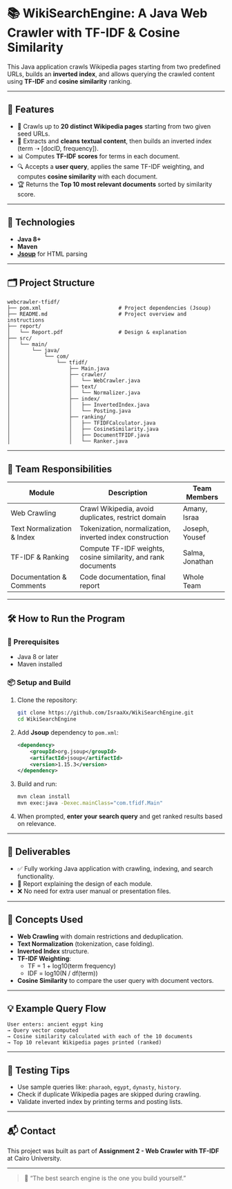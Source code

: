 # 📚 WikiSearchEngine: A Java Web Crawler with TF-IDF & Cosine Similarity

This Java application crawls Wikipedia pages starting from two predefined URLs, builds an **inverted index**, and allows querying the crawled content using **TF-IDF** and **cosine similarity** ranking.

---

## 🚀 Features

- 🔗 Crawls up to **20 distinct Wikipedia pages** starting from two given seed URLs.
- 🧹 Extracts and **cleans textual content**, then builds an inverted index (term ➝ [docID, frequency]).
- 📊 Computes **TF-IDF scores** for terms in each document.
- 🔍 Accepts a **user query**, applies the same TF-IDF weighting, and computes **cosine similarity** with each document.
- 🏆 Returns the **Top 10 most relevant documents** sorted by similarity score.

---

## 🔧 Technologies

- **Java 8+**
- **Maven**
- **[Jsoup](https://jsoup.org/)** for HTML parsing

---

## 🗂️ Project Structure

```
webcrawler-tfidf/
├── pom.xml                         # Project dependencies (Jsoup)
├── README.md                       # Project overview and instructions
├── report/
│   └── Report.pdf                  # Design & explanation
├── src/
│   └── main/
│       └── java/
│           └── com/
│               └── tfidf/
│                   ├── Main.java
│                   ├── crawler/
│                   │   └── WebCrawler.java
│                   ├── text/
│                   │   └── Normalizer.java
│                   ├── index/
│                   │   ├── InvertedIndex.java
│                   │   └── Posting.java
│                   ├── ranking/
│                   │   ├── TFIDFCalculator.java
│                   │   ├── CosineSimilarity.java
│                   │   ├── DocumentTFIDF.java
│                   │   └── Ranker.java
```

---

## 👥 Team Responsibilities

| Module                       | Description                                                         | Team Members         |
|-----------------------------|---------------------------------------------------------------------|----------------------|
| Web Crawling                | Crawl Wikipedia, avoid duplicates, restrict domain                 | Amany, Israa         |
| Text Normalization & Index  | Tokenization, normalization, inverted index construction           | Joseph, Yousef       |
| TF-IDF & Ranking            | Compute TF-IDF weights, cosine similarity, and rank documents      | Salma, Jonathan      |
| Documentation & Comments    | Code documentation, final report                                   | Whole Team           |

---

## 🛠️ How to Run the Program

### 🧱 Prerequisites

- Java 8 or later
- Maven installed

### 📦 Setup and Build

1. Clone the repository:
   ```bash
   git clone https://github.com/IsraaXx/WikiSearchEngine.git
   cd WikiSearchEngine
   ```

2. Add **Jsoup** dependency to `pom.xml`:
   ```xml
   <dependency>
       <groupId>org.jsoup</groupId>
       <artifactId>jsoup</artifactId>
       <version>1.15.3</version>
   </dependency>
   ```

3. Build and run:
   ```bash
   mvn clean install
   mvn exec:java -Dexec.mainClass="com.tfidf.Main"
   ```

4. When prompted, **enter your search query** and get ranked results based on relevance.

---

## 📑 Deliverables

- ✅ Fully working Java application with crawling, indexing, and search functionality.
- 📄 Report explaining the design of each module.
- ❌ No need for extra user manual or presentation files.

---

## 🧠 Concepts Used

- **Web Crawling** with domain restrictions and deduplication.
- **Text Normalization** (tokenization, case folding).
- **Inverted Index** structure.
- **TF-IDF Weighting**:
  - TF = 1 + log10(term frequency)
  - IDF = log10(N / df(term))
- **Cosine Similarity** to compare the user query with document vectors.

---

## 💡 Example Query Flow

```
User enters: ancient egypt king
→ Query vector computed
→ Cosine similarity calculated with each of the 10 documents
→ Top 10 relevant Wikipedia pages printed (ranked)
```

---

## 🧪 Testing Tips

- Use sample queries like: `pharaoh`, `egypt`, `dynasty`, `history`.
- Check if duplicate Wikipedia pages are skipped during crawling.
- Validate inverted index by printing terms and posting lists.

---

## 📬 Contact

This project was built as part of **Assignment 2 - Web Crawler with TF-IDF** at Cairo University.

---

> 💬 “The best search engine is the one you build yourself.”

